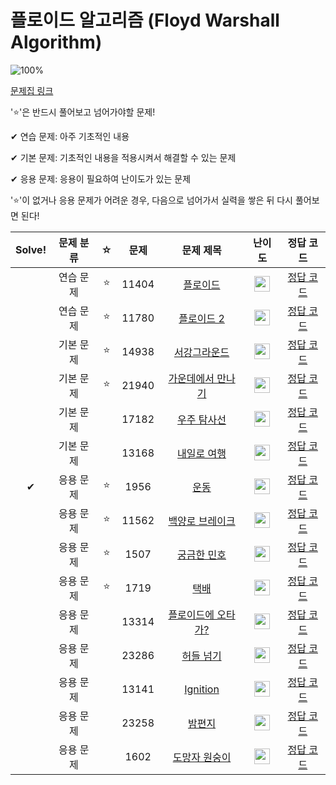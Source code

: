 # 플로이드 알고리즘 (Floyd Warshall Algorithm)

![100%](https://progress-bar.dev/1/?scale=15&title=progress&width=500&color=babaca&suffix=/15)

[문제집 링크](https://www.acmicpc.net/workbook/view/10318)

'⭐️'은 반드시 풀어보고 넘어가야할 문제!

✔ 연습 문제: 아주 기초적인 내용

✔ 기본 문제: 기초적인 내용을 적용시켜서 해결할 수 있는 문제

✔ 응용 문제: 응용이 필요하여 난이도가 있는 문제


'⭐️'이 없거나 응용 문제가 어려운 경우, 다음으로 넘어가서 실력을 쌓은 뒤 다시 풀어보면 된다!

| Solve! | 문제 분류 | ☆ | 문제 | 문제 제목 | 난이도 | 정답 코드 |
| :--: | :--: | :--: | :--: | :--: | :--: | :--: |
|| 연습 문제 | ⭐️ | 11404 | [플로이드](https://www.acmicpc.net/problem/11404) | <img height="25px" width="25px" src="https://static.solved.ac/tier_small/12.svg"/> | [정답 코드](../0x18_FloydWarshallAlgorithm/11404.cpp) |
|| 연습 문제 | ⭐️ |11780 | [플로이드 2](https://www.acmicpc.net/problem/11780) | <img height="25px" width="25px" src="https://static.solved.ac/tier_small/14.svg"/> | [정답 코드](../0x18_FloydWarshallAlgorithm/11780.cpp) |
|| 기본 문제 | ⭐️ | 14938 | [서강그라운드](https://www.acmicpc.net/problem/14938) | <img height="25px" width="25px" src="https://static.solved.ac/tier_small/12.svg"/> | [정답 코드](../0x18_FloydWarshallAlgorithm/14938.cpp) |
|| 기본 문제 | ⭐️ | 21940 | [가운데에서 만나기](https://www.acmicpc.net/problem/21940) | <img height="25px" width="25px" src="https://static.solved.ac/tier_small/12.svg"/> | [정답 코드](../0x18_FloydWarshallAlgorithm/21940.cpp) |
|| 기본 문제 || 17182 | [우주 탐사선](https://www.acmicpc.net/problem/17182) | <img height="25px" width="25px" src="https://static.solved.ac/tier_small/13.svg"/> | [정답 코드](../0x18_FloydWarshallAlgorithm/17182.cpp) |
|| 기본 문제 || 13168 | [내일로 여행](https://www.acmicpc.net/problem/13168) | <img height="25px" width="25px" src="https://static.solved.ac/tier_small/13.svg"/> | [정답 코드](../0x18_FloydWarshallAlgorithm/13168.cpp) |
| ✔ | 응용 문제 | ⭐️ | 1956 | [운동](https://www.acmicpc.net/problem/1956) | <img height="25px" width="25px" src="https://static.solved.ac/tier_small/12.svg"/> | [정답 코드](../0x18_FloydWarshallAlgorithm/1956.cpp) |
|| 응용 문제 | ⭐️ | 11562 | [백양로 브레이크](https://www.acmicpc.net/problem/11562) | <img height="25px" width="25px" src="https://static.solved.ac/tier_small/13.svg"/> | [정답 코드](../0x18_FloydWarshallAlgorithm/11562.cpp) |
|| 응용 문제 | ⭐️ | 1507 | [궁금한 민호](https://www.acmicpc.net/problem/1507) | <img height="25px" width="25px" src="https://static.solved.ac/tier_small/14.svg"/> | [정답 코드](../0x18_FloydWarshallAlgorithm/1507.cpp) |
|| 응용 문제 | ⭐️ | 1719 | [택배](https://www.acmicpc.net/problem/1719) | <img height="25px" width="25px" src="https://static.solved.ac/tier_small/13.svg"/> | [정답 코드](../0x18_FloydWarshallAlgorithm/1719.cpp) |
|| 응용 문제 || 13314 | [플로이드에 오타가?](https://www.acmicpc.net/problem/13314) | <img height="25px" width="25px" src="https://static.solved.ac/tier_small/13.svg"/> | [정답 코드](../0x18_FloydWarshallAlgorithm/13314.cpp) |
|| 응용 문제 || 23286 | [허들 넘기](https://www.acmicpc.net/problem/23286) | <img height="25px" width="25px" src="https://static.solved.ac/tier_small/13.svg"/> | [정답 코드](../0x18_FloydWarshallAlgorithm/23286.cpp) |
|| 응용 문제 || 13141 | [Ignition](https://www.acmicpc.net/problem/13141) | <img height="25px" width="25px" src="https://static.solved.ac/tier_small/16.svg"/> | [정답 코드](../0x18_FloydWarshallAlgorithm/13141.cpp) |
|| 응용 문제 || 23258 | [밤편지](https://www.acmicpc.net/problem/23258) | <img height="25px" width="25px" src="https://static.solved.ac/tier_small/15.svg"/> | [정답 코드](../0x18_FloydWarshallAlgorithm/23258.cpp) |
|| 응용 문제 || 1602 | [도망자 원숭이](https://www.acmicpc.net/problem/1602) | <img height="25px" width="25px" src="https://static.solved.ac/tier_small/17.svg"/> | [정답 코드](../0x18_FloydWarshallAlgorithm/1602.cpp) |
